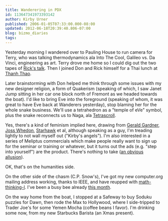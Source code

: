 ```yaml
---
title: Wanderering in PDX
id: 113647341973393142
author: Kirby Urner
published: 2006-01-05T07:33:00.000-08:00
updated: 2012-06-18T20:39:40.806-07:00
blog: bizmo_diaries
tags: 
---
```


Yesterday morning I wandered over to Pauling House to run camera for Terry, who was talking thermodynamics ala Into The Cool, Galileo vs. Da Vinci, engineering as art.  Terry drove me home so I could dig out the two tapes of [Rick's talk](http://worldgame.blogspot.com/2005/10/wanderers-20051018.html).  Then I joined Don and Rick himself for a Thai lunch at [Thanh Thao](http://cuisinenet.com/info/?v=237&/portland/rest/7556.shtml).

Later brainstorming with Don helped me think through some issues with my new designer religion, a form of Quakerism (speaking of which, I saw Janet Jump sitting in her car one block north of Fremont as we headed towards the boat).  I'd like to bring Eve into the foreground (speaking of whom, it was great to have Eve back at Wanderers yesterday), stop blaming her for the whole snake business.  We'll use a tetrahedron as a "temple of eVe" symbol, plus the snake reconnects us to Naga, ala [Tetrascroll](http://www.amazon.com/gp/product/0312793626/qid=1136845405/102-9371474-8621747).

Yes, there's a kind of feminism implied here, drawing from [Gerald Gardner](http://www.geraldgardner.com/), [Joss Whedon](http://www.imdb.com/name/nm0923736/), [Starhawk](http://www.starhawk.org/) et al, although speaking as a guy, I'm treading lightly to not wall myself out ("Kirby's angels").  I'm also interested in a series of Meliptus commercials which make people really want to sign up for the seminar or training or whatever, but it turns out the ads (e.g. "step into yourself") are the product.  There's nothing to take ([an obvious allusion](http://www.hulu.com/watch/151134)).

OK, that's on the humanities side.

On the other side of the chasm (C.P. Snow's), I've got my new computer.org mailing address working, thanks to IEEE, and have reupped with [math-thinking-l](http://mail.geneseo.edu/mailman/listinfo/math-thinking-l).  I've been a busy bee already [this month](http://mail.geneseo.edu/pipermail/math-thinking-l/2006-January/date.html).

On the way home from the boat, I stopped at a Safeway to buy Soduku puzzles for Dawn, then rode the Max to Hollywood, where I side-tripped to Trader Joe's for some Yemen Mocha (coffee beans I favor).  I'm drinking some now, from my new Starbucks Barista (an Xmas present).